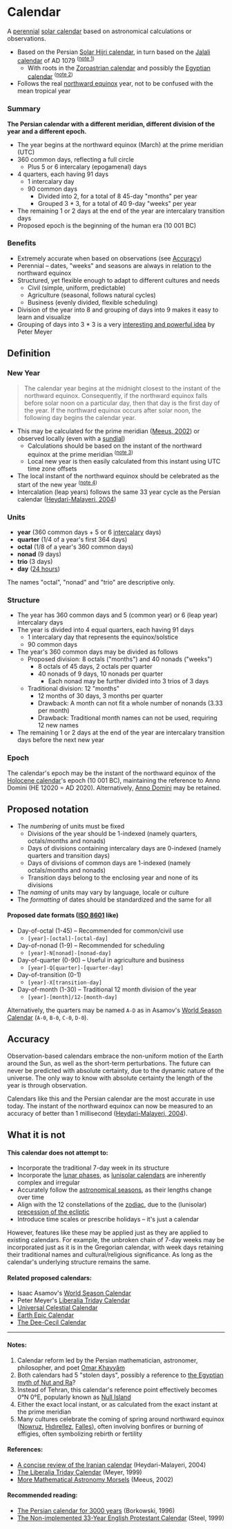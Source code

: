 # Calendar

A [perennial](https://en.wikipedia.org/wiki/Perennial_calendar) [solar calendar](https://en.wikipedia.org/wiki/Solar_calendar) based on astronomical calculations or observations.

- Based on the Persian [Solar Hijri calendar](https://en.wikipedia.org/wiki/Solar_Hijri_calendar), in turn based on the [Jalali calendar](https://en.wikipedia.org/wiki/Jalali_calendar) of AD 1079 <sup>([note 1](#notes))</sup>
  - With roots in the [Zoroastrian calendar](https://en.wikipedia.org/wiki/Zoroastrian_calendar) and possibly the [Egyptian calendar](https://en.wikipedia.org/wiki/Egyptian_calendar) <sup>([note 2](#notes))</sup>
- Follows the real [northward equinox](https://en.wikipedia.org/wiki/March_equinox) year, not to be confused with the mean tropical year

### Summary

**The Persian calendar with a different meridian, different division of the year and a different epoch.**

- The year begins at the northward equinox (March) at the prime meridian (UTC)
- 360 common days, reflecting a full circle
  - Plus 5 or 6 intercalary (epogamenal) days
- 4 quarters, each having 91 days
  - 1 intercalary day
  - 90 common days
    - Divided into 2, for a total of 8 45-day "months" per year
    - Grouped 3 * 3, for a total of 40 9-day "weeks" per year
- The remaining 1 or 2 days at the end of the year are intercalary transition days
- Proposed epoch is the beginning of the human era (10 001 BC)

### Benefits

- Extremely accurate when based on observations (see [Accuracy](#accuracy))
- Perennial – dates, "weeks" and seasons are always in relation to the northward equinox
- Structured, yet flexible enough to adapt to different cultures and needs
  - Civil (simple, uniform, predictable)
  - Agriculture (seasonal, follows natural cycles)
  - Business (evenly divided, flexible scheduling)
- Division of the year into 8 and grouping of days into 9 makes it easy to learn and visualize
- Grouping of days into 3 * 3 is a very [interesting and powerful idea][3] by Peter Meyer

## Definition

### New Year

> The calendar year begins at the midnight closest to the instant of the northward equinox. Consequently, if the northward equinox falls before solar noon on a particular day, then that day is the first day of the year. If the northward equinox occurs after solar noon, the following day begins the calendar year.

- This may be calculated for the prime meridian ([Meeus, 2002][4]) or observed locally (even with a [sundial](https://en.wikipedia.org/wiki/Sundial))
  - Calculations should be based on the instant of the northward equinox at the prime meridian <sup>([note 3](#notes))</sup>
  - Local new year is then easily calculated from this instant using UTC time zone offsets
- The local instant of the northward equinox should be celebrated as the start of the new year <sup>([note 4](#notes))</sup>
- Intercalation (leap years) follows the same 33 year cycle as the Persian calendar ([Heydari-Malayeri, 2004][1])

### Units

- **year** (360 common days + 5 or 6 [intercalary](https://en.wikipedia.org/wiki/Intercalation_(timekeeping)#Solar_calendars) days)
- **quarter** (1/4 of a year's first 364 days)
- **octal** (1/8 of a year's 360 common days)
- **nonad** (9 days)
- **trio** (3 days)
- **day** ([24 hours](https://en.wikipedia.org/wiki/Nychthemeron))

The names "octal", "nonad" and "trio" are descriptive only.

### Structure

- The year has 360 common days and 5 (common year) or 6 (leap year) intercalary days
- The year is divided into 4 equal quarters, each having 91 days
  - 1 intercalary day that represents the equinox/solstice
  - 90 common days
- The year's 360 common days may be divided as follows
  - Proposed division: 8 octals ("months") and 40 nonads ("weeks")
    - 8 octals of 45 days, 2 octals per quarter
    - 40 nonads of 9 days, 10 nonads per quarter
      - Each nonad may be further divided into 3 trios of 3 days
  - Traditional division: 12 "months"
    - 12 months of 30 days, 3 months per quarter
    - Drawback: A month can not fit a whole number of nonands (3.33 per month)
    - Drawback: Traditional month names can not be used, requiring 12 new names
 - The remaining 1 or 2 days at the end of the year are intercalary transition days before the next new year

### Epoch

The calendar's epoch may be the instant of the northward equinox of the [Holocene calendar](https://en.wikipedia.org/wiki/Holocene_calendar)'s epoch (10 001 BC), maintaining the reference to Anno Domini (HE 12020 = AD 2020). Alternatively, [Anno Domini](https://en.wikipedia.org/wiki/Anno_Domini) may be retained.

## Proposed notation

- The _numbering_ of units must be fixed
  - Divisions of the year should be 1-indexed (namely quarters, octals/months and nonads)
  - Days of divisions containing intercalary days are 0-indexed (namely quarters and transition days)
  - Days of divisions of common days are 1-indexed (namely octals/months and nonads)
  - Transition days belong to the enclosing year and none of its divisions
- The _naming_ of units may vary by language, locale or culture
- The _formatting_ of dates should be standardized and the same for all

#### Proposed date formats ([ISO 8601](https://en.wikipedia.org/wiki/ISO_8601) like)

  - Day-of-octal (1-45) – Recommended for common/civil use
    - `[year]-[octal]-[octal-day]`
  - Day-of-nonad (1-9) – Recommended for scheduling
    - `[year]-N[nonad]-[nonad-day]`
  - Day-of-quarter (0-90) – Useful in agriculture and business
    - `[year]-Q[quarter]-[quarter-day]`
  - Day-of-transition (0-1)
    - `[year]-X[transition-day]`
  - Day-of-month (1-30) – Traditional 12 month division of the year
    - `[year]-[month]/12-[month-day]`

Alternatively, the quarters may be named `A-D` as in Asamov's [World Season Calendar][7] (`A-0`, `B-0`, `C-0`, `D-0`).

## Accuracy

Observation-based calendars embrace the non-uniform motion of the Earth around the Sun, as well as the short-term perturbations. The future can never be predicted with absolute certainty, due to the dynamic nature of the universe. The only way to know with absolute certainty the length of the year is through observation.

Calendars like this and the Persian calendar are the most accurate in use today. The instant of the northward equinox can now be measured to an accuracy of better than 1 millisecond ([Heydari-Malayeri, 2004][1]).

## What it is not

#### This calendar does not attempt to:

- Incorporate the traditional 7-day week in its structure
- Incorporate the [lunar phases](https://en.wikipedia.org/wiki/Lunar_phase), as [lunisolar calendars](https://en.wikipedia.org/wiki/Lunisolar_calendar) are inherently complex and irregular
- Accurately follow the [astronomical seasons](https://en.wikipedia.org/wiki/Season#Astronomical), as their lengths change over time
- Align with the 12 constellations of the [zodiac](https://en.wikipedia.org/wiki/Zodiac), due to the (lunisolar) [precession of the ecliptic](https://en.wikipedia.org/wiki/Axial_precession)
- Introduce time scales or prescribe holidays – it's just a calendar

However, features like these may be applied just as they are applied to existing calendars. For example, the unbroken chain of 7-day weeks may be incorporated just as it is in the Gregorian calendar, with week days retaining their traditional names and cultural/religious significance. As long as the calendar's underlying structure remains the same.

#### Related proposed calendars:

- Isaac Asamov's [World Season Calendar][7]
- Peter Meyer's [Liberalia Triday Calendar][8]
- [Universal Celestial Calendar][9]
- [Earth Epic Calendar][10]
- [The Dee-Cecil Calendar][11]

---

#### Notes:

1. Calendar reform led by the Persian mathematician, astronomer, philosopher, and poet [Omar Khayyâm](https://en.wikipedia.org/wiki/Omar_Khayyam)
2. Both calendars had 5 "stolen days", possibly a reference to [the Egyptian myth of Nut and Ra](https://en.wikipedia.org/wiki/Nut_(goddess)#Myth_of_Nut_and_Ra)?
3. Instead of Tehran, this calendar's reference point effectively becomes 0°N 0°E, popularly known as [Null Island](https://en.wikipedia.org/wiki/Null_Island)
4. Either the exact local instant, or as calculated from the exact instant at the prime meridian
5. Many cultures celebrate the coming of spring around northward equinox ([Nowruz](https://en.wikipedia.org/wiki/Nowruz), [Hıdırellez](https://en.wikipedia.org/wiki/H%C4%B1d%C4%B1rellez), [Falles](https://en.wikipedia.org/wiki/Falles)), often involving bonfires or burning of effigies, often symbolizing rebirth or fertility

#### References:

- [A concise review of the Iranian calendar][1] (Heydari-Malayeri, 2004)
- [The Liberalia Triday Calendar][3] (Meyer, 1999)
- [More Mathematical Astronomy Morsels][4] (Meeus, 2002)

#### Recommended reading:

- [The Persian calendar for 3000 years][5] (Borkowski, 1996)
- [The Non-implemented 33-Year English Protestant Calendar][2] (Steel, 1999)

[1]: http://aramis.obspm.fr/~heydari/divers/ir-cal-eng.html
[2]: https://www.hermetic.ch/cal_stud/dst01.htm
[3]: https://www.hermetic.ch/cal_stud/ltc/ltc.htm#advantages
[4]: https://www.willbell.com/math/moremorsels.HTM
[5]: http://www.astro.uni.torun.pl/~kb/Papers/EMP/PersianC-EMP.htm
[6]: https://www.hermetic.ch/cal_stud/dst02.htm
[7]: https://en.wikipedia.org/wiki/Isaac_Asimov#Calendar
[8]: https://www.hermetic.ch/cal_stud/ltc/ltc.htm
[9]: https://www.universalcelestialcalendar.com/
[10]: https://earthepiccalendar.com/
[11]: https://www.hermetic.ch/cal_stud/dee-cecil-calendar.html
